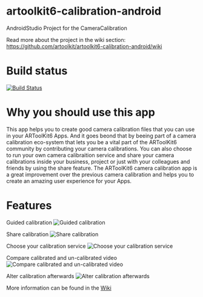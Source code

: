 # artoolkit6-calibration-android
AndroidStudio Project for the CameraCalibration 

Read more about the project in the wiki section: https://github.com/artoolkit/artoolkit6-calibration-android/wiki

# Build status
[![Build Status](https://www.bitrise.io/app/3868e79dce80c9af.svg?token=YNMkpS4sn8_BVlP5KJShWA&branch=master)](https://www.bitrise.io/app/3868e79dce80c9af)

# Why you should use this app
This app helps you to create good camera calibration files that you can use in your ARToolKit6 Apps. And it goes beond that by beeing part of a camera calibration eco-system that lets you be a vital part of the ARToolKit6 community by contributing your camera calibrations. You can also choose to run your own camera calibraition service and share your camera calibrations inside your business, project or just with your colleagues and friends by using the share feature.
The ARToolKit6 camera calibration app is a great improvement over the previous camera calibration and helps you to create an amazing user experience for your Apps.

# Features
Guided calibration
![Guided calibration](https://github.com/artoolkit/artoolkit6-calibration-android/blob/master/Media/Screenshots/guided-calibration.png)

Share calibration
![Share calibration](https://github.com/artoolkit/artoolkit6-calibration-android/blob/master/Media/Screenshots/share-calibration.png)

Choose your calibration service
![Choose your calibration service](https://github.com/artoolkit/artoolkit6-calibration-android/blob/master/Media/Screenshots/configure-calibration-server.png)

Compare calibrated and un-calibrated video
![Compare calibrated and un-calibrated video](https://github.com/artoolkit/artoolkit6-calibration-android/blob/master/Media/Screenshots/compare-feature.png)

Alter calibration afterwards
![Alter calibration afterwards](https://github.com/artoolkit/artoolkit6-calibration-android/blob/master/Media/Screenshots/calibration-details.png)


More information can be found in the [Wiki](https://github.com/artoolkit/artoolkit6-calibration-android/wiki)
